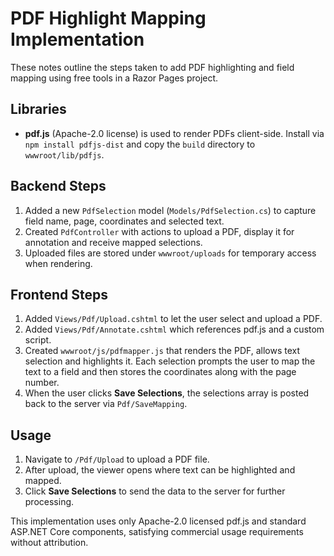 # PDF Highlight Mapping Implementation

These notes outline the steps taken to add PDF highlighting and field mapping using free tools in a Razor Pages project.

## Libraries
- **pdf.js** (Apache-2.0 license) is used to render PDFs client-side. Install via `npm install pdfjs-dist` and copy the `build` directory to `wwwroot/lib/pdfjs`.

## Backend Steps
1. Added a new `PdfSelection` model (`Models/PdfSelection.cs`) to capture field name, page, coordinates and selected text.
2. Created `PdfController` with actions to upload a PDF, display it for annotation and receive mapped selections.
3. Uploaded files are stored under `wwwroot/uploads` for temporary access when rendering.

## Frontend Steps
1. Added `Views/Pdf/Upload.cshtml` to let the user select and upload a PDF.
2. Added `Views/Pdf/Annotate.cshtml` which references pdf.js and a custom script.
3. Created `wwwroot/js/pdfmapper.js` that renders the PDF, allows text selection and highlights it. Each selection prompts the user to map the text to a field and then stores the coordinates along with the page number.
4. When the user clicks **Save Selections**, the selections array is posted back to the server via `Pdf/SaveMapping`.

## Usage
1. Navigate to `/Pdf/Upload` to upload a PDF file.
2. After upload, the viewer opens where text can be highlighted and mapped.
3. Click **Save Selections** to send the data to the server for further processing.

This implementation uses only Apache-2.0 licensed pdf.js and standard ASP.NET Core components, satisfying commercial usage requirements without attribution.
